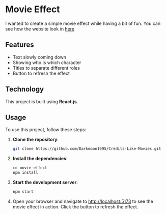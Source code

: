 # Movie Effect

I wanted to create a simple movie effect while having a bit of fun.
You can see how the website look in [here](https://credits-like-movies-4urj.vercel.app/)
## Features
- Text slowly coming down
- Showing who is which character
- Titles to separate different roles
- Button to refresh the effect

## Technology
This project is built using **React.js**.

## Usage

To use this project, follow these steps:

1. **Clone the repository**:
    ```bash
    git clone https://github.com/Darkmoon1995/Credits-Like-Movies.git
    ```

2. **Install the dependencies**:
    ```bash
    cd movie-effect
    npm install
    ```

3. **Start the development server**:
    ```bash
    npm start
    ```

4. Open your browser and navigate to [http://localhost:5173](http://localhost:5173) to see the movie effect in action.
   Click the button to refresh the effect.

